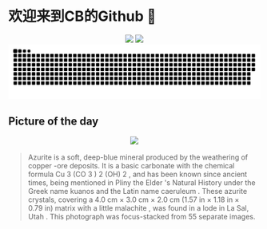
# 欢迎来到CB的Github 👋

<div align="center">
  <img height="137px" src="https://github-readme-stats.vercel.app/api?username=SuperCB&show_icons=true&theme=radical" />
  <img height="137px" src="https://github-readme-stats.vercel.app/api/top-langs/?username=SuperCB&hide_title=true&hide_border=true&layout=compact&langs_count=6&text_color=000&icon_color=fff" />
</div>


<div align="center">
    <img src="./contribution-snake/github-contribution-grid-snake.svg" />
</div>



## Picture of the day
<div align="center">
  <img width=400px src="https://upload.wikimedia.org/wikipedia/commons/thumb/4/4b/Azurite_-_New_Nevada_Lode%2C_La_Sal%2C_Utah%2C_USA.jpg/600px-Azurite_-_New_Nevada_Lode%2C_La_Sal%2C_Utah%2C_USA.jpg" />
</div>

>Azurite  is a soft, deep-blue mineral produced by the  weathering  of  copper -ore deposits. It is a basic  carbonate  with the chemical formula Cu 3 (CO 3 ) 2 (OH) 2 , and has been known since ancient times, being mentioned in  Pliny the Elder 's  Natural History  under the Greek name  kuanos  and the Latin name  caeruleum . These azurite crystals, covering a 4.0 cm × 3.0 cm × 2.0 cm (1.57 in × 1.18 in × 0.79 in)  matrix  with a little  malachite , was found in a  lode  in  La Sal, Utah . This photograph was  focus-stacked  from 55 separate images.


